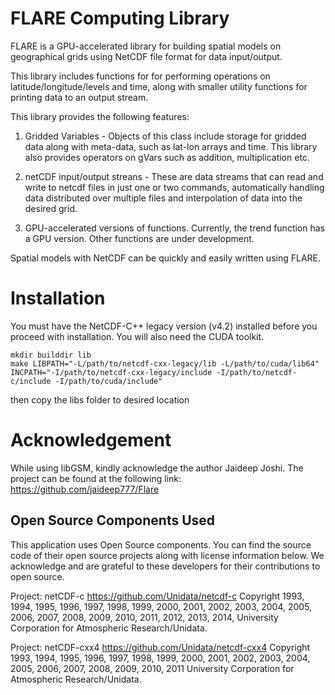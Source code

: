 # FLARE Computing Library

FLARE is a GPU-accelerated library for building spatial models on 
geographical grids using NetCDF file format for data 
input/output.

This library includes functions for for performing operations
on latitude/longitude/levels and time, along with smaller
utility functions for printing data to an output stream.

This library provides the following features:

1) Gridded Variables - Objects of this class include 
storage for gridded data along with meta-data, such as lat-lon
arrays and time. This library also provides operators on gVars
such as addition, multiplication etc.

2) netCDF input/output streans - These are data streams that 
can read and write to netcdf files in just one or two commands,
automatically handling data distributed over multiple files and
interpolation of data into the desired grid.

3) GPU-accelerated versions of functions. Currently, the trend 
function has a GPU version. Other functions are under 
development.

Spatial models with NetCDF can be quickly and easily written 
using FLARE. 


# Installation

You must have the NetCDF-C++ legacy version (v4.2) installed before 
you proceed with installation. You will also need the CUDA toolkit.

```
mkdir builddir lib
make LIBPATH="-L/path/to/netcdf-cxx-legacy/lib -L/path/to/cuda/lib64" INCPATH="-I/path/to/netcdf-cxx-legacy/include -I/path/to/netcdf-c/include -I/path/to/cuda/include"
```
then copy the libs folder to desired location

# Acknowledgement

While using libGSM, kindly acknowledge the author Jaideep Joshi. 
The project can be found at the following link:
https://github.com/jaideep777/Flare


## Open Source Components Used

This application uses Open Source components. You can find the 
source code of their open source projects along with license information 
below. We acknowledge and are grateful to these developers for their 
contributions to open source.

Project: netCDF-c https://github.com/Unidata/netcdf-c
Copyright 1993, 1994, 1995, 1996, 1997, 1998, 1999, 2000, 2001, 2002,
2003, 2004, 2005, 2006, 2007, 2008, 2009, 2010, 2011, 2012, 2013, 2014,
University Corporation for Atmospheric Research/Unidata.


Project: netCDF-cxx4 https://github.com/Unidata/netcdf-cxx4
Copyright 1993, 1994, 1995, 1996, 1997, 1998, 1999, 2000, 2001, 2002,
2003, 2004, 2005, 2006, 2007, 2008, 2009, 2010, 2011 University
Corporation for Atmospheric Research/Unidata.






